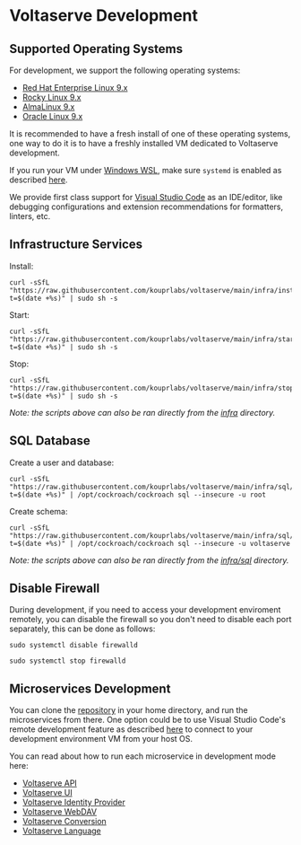# Voltaserve Development

## Supported Operating Systems

For development, we support the following operating systems:

- [Red Hat Enterprise Linux 9.x](https://www.redhat.com/en/technologies/linux-platforms/enterprise-linux)
- [Rocky Linux 9.x](https://rockylinux.org)
- [AlmaLinux 9.x](https://almalinux.org)
- [Oracle Linux 9.x](https://www.oracle.com/linux)

It is recommended to have a fresh install of one of these operating systems, one way to do it is to have a freshly installed VM dedicated to Voltaserve development.

If you run your VM under [Windows WSL](https://learn.microsoft.com/en-us/windows/wsl), make sure `systemd` is enabled as described [here](https://learn.microsoft.com/en-us/windows/wsl/wsl-config#systemd-support).

We provide first class support for [Visual Studio Code](https://code.visualstudio.com) as an IDE/editor, like debugging configurations and extension recommendations for formatters, linters, etc.

## Infrastructure Services

Install:

```shell
curl -sSfL "https://raw.githubusercontent.com/kouprlabs/voltaserve/main/infra/install.sh?t=$(date +%s)" | sudo sh -s
```

Start:

```shell
curl -sSfL "https://raw.githubusercontent.com/kouprlabs/voltaserve/main/infra/start.sh?t=$(date +%s)" | sudo sh -s
```

Stop:

```shell
curl -sSfL "https://raw.githubusercontent.com/kouprlabs/voltaserve/main/infra/stop.sh?t=$(date +%s)" | sudo sh -s
```

_Note: the scripts above can also be ran directly from the [infra](infra) directory._

## SQL Database

Create a user and database:

```shell
curl -sSfL "https://raw.githubusercontent.com/kouprlabs/voltaserve/main/infra/sql/create_user_and_database.sql?t=$(date +%s)" | /opt/cockroach/cockroach sql --insecure -u root
```

Create schema:

```shell
curl -sSfL "https://raw.githubusercontent.com/kouprlabs/voltaserve/main/infra/sql/schema.sql?t=$(date +%s)" | /opt/cockroach/cockroach sql --insecure -u voltaserve
```

_Note: the scripts above can also be ran directly from the [infra/sql](infra/sql) directory._

## Disable Firewall

During development, if you need to access your development enviroment remotely, you can disable the firewall so you don't need to disable each port separately, this can be done as follows:

```shell
sudo systemctl disable firewalld
```

```shell
sudo systemctl stop firewalld
```

## Microservices Development

You can clone the [repository](https://github.com/kouprlabs/voltaserve) in your home directory, and run the microservices from there. One option could be to use Visual Studio Code's remote development feature as described [here](https://code.visualstudio.com/docs/remote/remote-overview) to connect to your development environment VM from your host OS.

You can read about how to run each microservice in development mode here:

- [Voltaserve API](api/README.md)
- [Voltaserve UI](ui/README.md)
- [Voltaserve Identity Provider](idp/README.md)
- [Voltaserve WebDAV](webdav/README.md)
- [Voltaserve Conversion](conversion/README.md)
- [Voltaserve Language](language/README.md)
